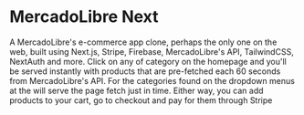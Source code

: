 # MercadoLibre Next

A MercadoLibre's e-commerce app clone, perhaps the only one on the web, built using Next.js, Stripe, Firebase, MercadoLibre's API, TailwindCSS, NextAuth and more. Click on any of category on the homepage and you'll be served instantly with products that are pre-fetched each 60 seconds from MercadoLibre's API. For the categories found on the dropdown menus at the  will serve the page fetch just in time. Either way, you can add products to your cart, go to checkout and pay for them through Stripe